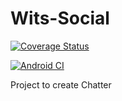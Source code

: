 # Wits-Social


[![Coverage Status](https://coveralls.io/repos/github/JudaGold/Wits-Social/badge.svg?branch=main)](https://coveralls.io/github/JudaGold/Wits-Social?branch=main)

[![Android CI](https://github.com/JudaGold/Wits-Social/actions/workflows/android.yml/badge.svg?branch=main)](https://github.com/JudaGold/Wits-Social/actions/workflows/android.yml)

Project to create Chatter
